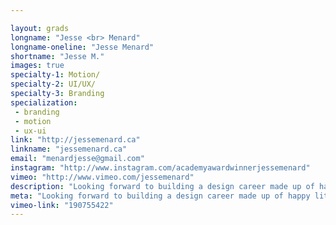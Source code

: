 ```yaml
---

layout: grads
longname: "Jesse <br> Menard"
longname-oneline: "Jesse Menard"
shortname: "Jesse M."
images: true
specialty-1: Motion/
specialty-2: UI/UX/
specialty-3: Branding
specialization:
 - branding
 - motion
 - ux-ui
link: "http://jessemenard.ca"
linkname: "jessemenard.ca"
email: "menardjesse@gmail.com"
instagram: "http://www.instagram.com/academyawardwinnerjessemenard"
vimeo: "http://www.vimeo.com/jessemenard"
description: "Looking forward to building a design career made up of happy little accidents."
meta: "Looking forward to building a design career made up of happy little accidents."
vimeo-link: "190755422"
---
```

